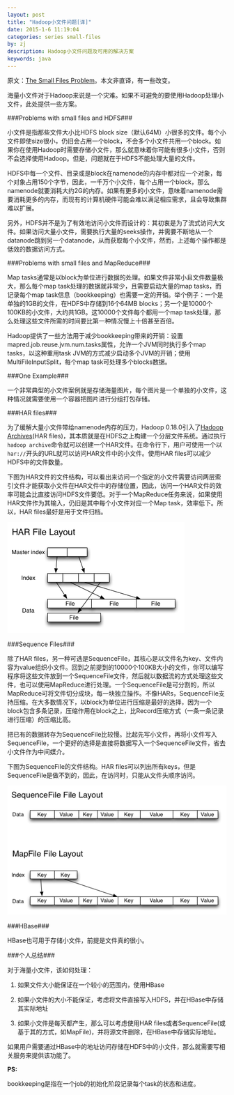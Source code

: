 ```yaml
---
layout: post
title: "Hadoop小文件问题[译]"
date: 2015-1-6 11:19:04
categories: series small-files
by: zj
description: Hadoop小文件问题及可用的解决方案
keywords: java
---
```

原文：[The Small Files Problem][link1]。本文非直译，有一些改变。

海量小文件对于Hadoop来说是一个灾难。如果不可避免的要使用Hadoop处理小文件，此处提供一些方案。

###Problems with small files and HDFS###

小文件是指那些文件大小比HDFS block size（默认64M）小很多的文件。每个小文件即使size很小，仍旧会占用一个block，不会多个小文件共用一个block。如果你在使用Hadoop时需要存储小文件，那么就意味着你可能有很多小文件，否则不会选择使用Hadoop。但是，问题就在于HDFS不能处理大量的文件。

HDFS中每一个文件、目录或是block在namenode的内存中都对应一个对象，每个对象占用150个字节，因此，一千万个小文件，每个占用一个block，那么namenode就要消耗大约2G的内存。如果有更多的小文件，意味着namenode需要消耗更多的内存，而现有的计算机硬件可能会难以满足相应需求，且会导致集群难以扩展。

另外，HDFS并不是为了有效地访问小文件而设计的：其初衷是为了流式访问大文件。如果访问大量小文件，需要执行大量的seeks操作，并需要不断地从一个datanode跳到另一个datanode，从而获取每个小文件，然而，上述每个操作都是低效的数据访问方式。

###Problems with small files and MapReduce###

Map tasks通常是以block为单位进行数据的处理。如果文件非常小且文件数量极大，那么每个map task处理的数据就非常少，且需要启动大量的map tasks，而记录每个map task信息（bookkeeping）也需要一定的开销。举个例子：一个是单独的1GB的文件，在HDFS中存储到16个64MB blocks；另一个是10000个100KB的小文件，大约共1GB。这10000个文件每个都用一个map task处理，那么处理这些文件所需的时间要比第一种情况慢上十倍甚至百倍。

Hadoop提供了一些方法用于减少bookkeeping带来的开销：设置mapred.job.reuse.jvm.num.tasks属性，允许一个JVM同时执行多个map tasks，以这种重用task JVM的方式减少启动多个JVM的开销；使用MultiFileInputSplit，每个map task可处理多个blocks数据。

###One Example###

一个非常典型的小文件案例就是存储海量图片，每个图片是一个单独的小文件，这种情况就需要使用一个容器把图片进行分组打包存储。

###HAR files###

为了缓解大量小文件带给namenode内存的压力，Hadoop 0.18.0引入了[Hadoop Archives][link2](HAR files)，其本质就是在HDFS之上构建一个分层文件系统。通过执行`hadoop archive`命令就可以创建一个HAR文件。在命令行下，用户可使用一个以`har://`开头的URL就可以访问HAR文件中的小文件。使用HAR files可以减少HDFS中的文件数量。

下图为HAR文件的文件结构，可以看出来访问一个指定的小文件需要访问两层索引文件才能获取小文件在HAR文件中的存储位置，因此，访问一个HAR文件的效率可能会比直接访问HDFS文件要低。对于一个MapReduce任务来说，如果使用HAR文件作为其输入，仍旧是其中每个小文件对应一个Map task，效率低下。所以，HAR files最好是用于文件归档。

![HAR File Layout][image1]

###Sequence Files###

除了HAR files，另一种可选是SequenceFile，其核心是以文件名为key、文件内容为value组织小文件。回到之前提到的10000个100KB大小的文件，你可以编写程序将这些文件放到一个SequenceFile文件，然后就以数据流的方式处理这些文件，也可以使用MapReduce进行处理。一个SequenceFile是可分割的，所以MapReduce可将文件切分成块，每一块独立操作。不像HARs，SequenceFile支持压缩。在大多数情况下，以block为单位进行压缩是最好的选择，因为一个block包含多条记录，压缩作用在block之上，比Record压缩方式（一条一条记录进行压缩）的压缩比高。

把已有的数据转存为SequenceFile比较慢。比起先写小文件，再将小文件写入SequenceFile，一个更好的选择是直接将数据写入一个SequenceFile文件，省去小文件作为中间媒介。

下图为SequenceFile的文件结构。HAR files可以列出所有keys，但是SequenceFile是做不到的，因此，在访问时，只能从文件头顺序访问。

![SequenceFile File Layout][image2]

###HBase###

HBase也可用于存储小文件，前提是文件真的很小。

###个人总结###

对于海量小文件，该如何处理：

1. 如果文件大小能保证在一个较小的范围内，使用HBase

2. 如果小文件的大小不能保证，考虑将文件直接写入HDFS，并在HBase中存储其实际地址

3. 如果小文件是每天都产生，那么可以考虑使用HAR files或者SequenceFile(或基于其的方式，如MapFile)，并将源文件删除，在HBase中存储实际地址。

如果用户需要通过HBase中的地址访问存储在HDFS中的小文件，那么就需要写相关服务来提供该功能了。

**PS:**

bookkeeping是指在一个job的初始化阶段记录每个task的状态和进度。

[link1]:http://blog.cloudera.com/blog/2009/02/the-small-files-problem/ "The Small Files Problem"
[link2]:http://hadoop.apache.org/docs/r1.0.4/cn/hadoop_archives.html "Hadoop Archives"
[image1]:/images/har.png "HAR File Layout"
[image2]:/images/sequencefile.png "SequenceFile File Layout"